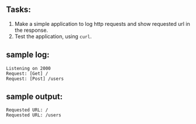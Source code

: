 ## Tasks:
1. Make a simple application to log http requests and show requested url in the response.
2. Test the application, using `curl`.

## sample log:
```
Listening on 2000
Request: [Get] /
Request: [Post] /users
```

## sample output:
```
Requested URL: /
Requested URL: /users
```